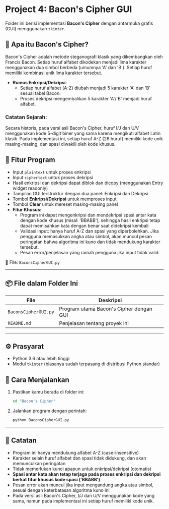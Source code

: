 # Project 4: Bacon's Cipher GUI

Folder ini berisi implementasi **Bacon's Cipher** dengan antarmuka grafis (GUI) menggunakan `tkinter`.

## 🧠 Apa itu Bacon's Cipher?

Bacon's Cipher adalah metode steganografi klasik yang dikembangkan oleh Francis Bacon. Setiap huruf alfabet dikodekan menjadi lima karakter menggunakan dua simbol berbeda (umumnya 'A' dan 'B'). Setiap huruf memiliki kombinasi unik lima karakter tersebut.

- **Rumus Enkripsi/Dekripsi**:
  - Setiap huruf alfabet (A-Z) diubah menjadi 5 karakter 'A' dan 'B' sesuai tabel Bacon.
  - Proses dekripsi mengembalikan 5 karakter 'A'/'B' menjadi huruf alfabet.

### Catatan Sejarah:
Secara historis, pada versi asli Bacon's Cipher, huruf I/J dan U/V menggunakan kode 5-digit biner yang sama karena mengikuti alfabet Latin klasik. Pada implementasi ini, setiap huruf A-Z (26 huruf) memiliki kode unik masing-masing, dan spasi diwakili oleh kode khusus.

## 🧩 Fitur Program

- Input `plaintext` untuk proses enkripsi
- Input `ciphertext` untuk proses dekripsi
- Hasil enkripsi dan dekripsi dapat diblok dan dicopy (menggunakan Entry widget readonly)
- Tampilan GUI terstruktur dengan dua panel: Enkripsi dan Dekripsi
- Tombol **Enkripsi/Dekripsi** untuk memproses input
- Tombol **Clear** untuk mereset masing-masing panel
- **Fitur Khusus:**
  - Program ini dapat mengenkripsi dan mendekripsi spasi antar kata dengan kode khusus (misal: 'BBABB'), sehingga hasil enkripsi tetap dapat memisahkan kata dengan benar saat didekripsi kembali.
  - Validasi input: hanya huruf A-Z dan spasi yang diperbolehkan. Jika pengguna memasukkan angka atau simbol, akan muncul pesan peringatan bahwa algoritma ini kuno dan tidak mendukung karakter tersebut.
  - Pesan error/penjelasan yang ramah pengguna jika input tidak valid.

📄 File: `BaconsCipherGUI.py`

---
## 📦 File dalam Folder Ini

| File               | Deskripsi                                   |
|--------------------|----------------------------------------------|
| `BaconsCipherGUI.py` | Program utama Bacon's Cipher dengan GUI      |
| `README.md`        | Penjelasan tentang proyek ini                |

---
## ⚙️ Prasyarat

- Python 3.6 atau lebih tinggi  
- Modul `tkinter` (biasanya sudah terpasang di distribusi Python standar)

## 🚀 Cara Menjalankan

1. Pastikan kamu berada di folder ini:
   ```bash
   cd "Bacon's Cipher"
   ```
2. Jalankan program dengan perintah:
   ```bash
   python BaconsCipherGUI.py
   ```

---

## 📝 Catatan
- Program ini hanya mendukung alfabet A-Z (case-insensitive)
- Karakter selain huruf alfabet dan spasi tidak didukung, dan akan memunculkan peringatan
- Tidak memerlukan kunci apapun untuk enkripsi/dekripsi (otomatis)
- **Spasi antar kata akan tetap terjaga pada proses enkripsi dan dekripsi berkat fitur khusus kode spasi ('BBABB')**
- Pesan error akan muncul jika input mengandung angka atau simbol, sesuai dengan keterbatasan algoritma kuno ini
- Pada versi asli Bacon's Cipher, I/J dan U/V menggunakan kode yang sama, namun pada implementasi ini setiap huruf memiliki kode unik.
